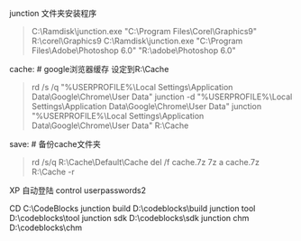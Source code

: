 junction 文件夹安装程序
> C:\Ramdisk\junction.exe  "C:\Program Files\Corel\Graphics9" R:\corel\Graphics9
> C:\Ramdisk\junction.exe  "C:\Program Files\Adobe\Photoshop 6.0" "R:\adobe\Photoshop 6.0"

cache:  # google浏览器缓存  设定到R:\Cache
> rd /s /q "%USERPROFILE%\Local Settings\Application Data\Google\Chrome\User Data"
> junction -d "%USERPROFILE%\Local Settings\Application Data\Google\Chrome\User Data"
> junction "%USERPROFILE%\Local Settings\Application Data\Google\Chrome\User Data"  R:\Cache

save:   # 备份cache文件夹
> rd /s/q R:\Cache\Default\Cache
> del /f cache.7z
> 7z a cache.7z R:\Cache -r

XP 自动登陆
control userpasswords2



CD C:\CodeBlocks
junction  build D:\codeblocks\build
junction  tool D:\codeblocks\tool
junction  sdk D:\codeblocks\sdk
junction  chm D:\codeblocks\chm